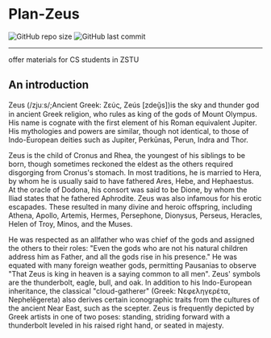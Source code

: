 # Plan-Zeus
![GitHub repo size](https://img.shields.io/github/repo-size/calmwalter/Plan-Zeus)  ![GitHub last commit](https://img.shields.io/github/last-commit/calmwalter/Plan-Zeus)
___
offer materials for CS students in ZSTU

## An introduction
Zeus (/zjuːs/;Ancient Greek: Ζεύς, Zeús [zdeǔ̯s])is the sky and thunder god in ancient Greek religion, who rules as king of the gods of Mount Olympus. His name is cognate with the first element of his Roman equivalent Jupiter. His mythologies and powers are similar, though not identical, to those of Indo-European deities such as Jupiter, Perkūnas, Perun, Indra and Thor.

Zeus is the child of Cronus and Rhea, the youngest of his siblings to be born, though sometimes reckoned the eldest as the others required disgorging from Cronus's stomach. In most traditions, he is married to Hera, by whom he is usually said to have fathered Ares, Hebe, and Hephaestus. At the oracle of Dodona, his consort was said to be Dione, by whom the Iliad states that he fathered Aphrodite. Zeus was also infamous for his erotic escapades. These resulted in many divine and heroic offspring, including Athena, Apollo, Artemis, Hermes, Persephone, Dionysus, Perseus, Heracles, Helen of Troy, Minos, and the Muses.

He was respected as an allfather who was chief of the gods and assigned the others to their roles: "Even the gods who are not his natural children address him as Father, and all the gods rise in his presence." He was equated with many foreign weather gods, permitting Pausanias to observe "That Zeus is king in heaven is a saying common to all men". Zeus' symbols are the thunderbolt, eagle, bull, and oak. In addition to his Indo-European inheritance, the classical "cloud-gatherer" (Greek: Νεφεληγερέτα, Nephelēgereta) also derives certain iconographic traits from the cultures of the ancient Near East, such as the scepter. Zeus is frequently depicted by Greek artists in one of two poses: standing, striding forward with a thunderbolt leveled in his raised right hand, or seated in majesty.

